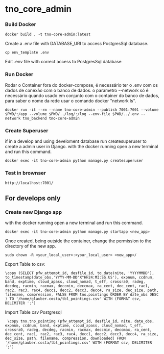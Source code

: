 # tno_core_admin

### Build Docker
```
docker build . -t tno-core-admin:latest
```

Create a .env file with DATABASE_URI to access PostgresSql database.

```
cp env_template .env

```

Edit .env file with correct access to PostgresSql database

### Run Docker
Rodar o Container fora do docker-compose, é necessário ter o .env com os dados de conexão com o banco de dados. 
o parametro --network só é necessário quando usado em conjunto com o container do banco de dados, para saber o nome da rede usar o comando docker "network ls".
```
docker run -it --rm --name tno-core-admin --publish 7001:7001 --volume $PWD/:/app --volume $PWD/../log/:/log --env-file $PWD/../.env --network tno_backend tno-core-admin
```

### Create Superuser 
if in a develop and using develoment database run createsuperuser to create a admin user in Django.
with the docker running open a new terminal and run this command.
```
docker exec -it tno-core-admin python manage.py createsuperuser
```


### Test in brownser
```
http://localhost:7001/
```


## For develops only

### Create new Django app
with the docker running open a new terminal and run this command.
```
docker exec -it tno-core-admin python manage.py startapp <new_app>
```
Once created, being outside the container, change the permission to the directory of the new app.
```
sudo chown -R <your_local_user>:<your_local_user> <new_app>/
```


Export Table to csv:
```
\copy (SELECT pfw_attempt_id, desfile_id, to_date(nite, 'YYYYMMDD'), to_timestamp(date_obs,'YYYY-MM-DD"X"HH24:MI:SS.US'), expnum, ccdnum, band, exptime, cloud_apass, cloud_nomad, t_eff, crossra0, radeg, decdeg, racmin, racmax, deccmin, deccmax, ra_cent, dec_cent, rac1, rac2, rac3, rac4, decc1, decc2, decc3, decc4, ra_size, dec_size, path, filename, compression, FALSE FROM tno.pointings ORDER BY date_obs DESC ) TO '/home/glauber.costa/tbl_pointings.csv' WITH (FORMAT csv, DELIMITER ';')
```

Import Table csv Postgresql
```
 \copy tno.tno_pointing (pfw_attempt_id, desfile_id, nite, date_obs, expnum, ccdnum, band, exptime, cloud_apass, cloud_nomad, t_eff, crossra0, radeg, decdeg, racmin, racmax, deccmin, deccmax, ra_cent, dec_cent, rac1, rac2, rac3, rac4, decc1, decc2, decc3, decc4, ra_size, dec_size, path, filename, compression, downloaded) FROM '/home/glauber.costa/tbl_pointings.csv' WITH (FORMAT csv, DELIMITER ';')
```
